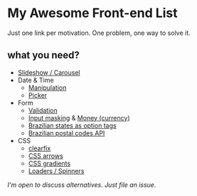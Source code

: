 # My Awesome Front-end List
Just one link per motivation.
One problem, one way to solve it.

## what you need?

* [Slideshow / Carousel](http://kenwheeler.github.io/slick/)
* Date & Time
  * [Manipulation](http://momentjs.com/)
  * [Picker](http://eonasdan.github.io/bootstrap-datetimepicker/)
* Form
  * [Validation](http://parsleyjs.org/)
  * [Input masking](http://digitalbush.com/projects/masked-input-plugin/) & [Money (currency)](http://plentz.github.io/jquery-maskmoney/)
  * [Brazilian states as option tags](https://gist.github.com/leocavalcante/d008fff194dcaf909b3c)
  * [Brazilian postal codes API](https://viacep.com.br/)
* CSS
  * [clearfix](http://nicolasgallagher.com/micro-clearfix-hack/)
  * [CSS arrows](http://www.cssarrowplease.com/)
  * [CSS gradients](http://www.colorzilla.com/gradient-editor/)
  * [Loaders / Spinners](http://projects.lukehaas.me/css-loaders/) 

*I'm open to discuss alternatives. Just file an issue.*
